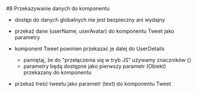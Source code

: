 #8 Przekazywanie danych do komponentu

- dostęp do danych globalnych nie jest bezpieczny ani wydajny
- przekaż dane (userName, userAvatar) do komponentu Tweet jako parametry
- komponent Tweet powinien przekazać je dalej do UserDetails
  - pamiętaj, że do "przełączenia się w tryb JS" używamy znaczników {}
  - parametry będą dostępne jako pierwszy parametr (Obiekt) przekazany do komponentu

- przekaż treść tweetu jako parametr (text) do komponentu Tweet